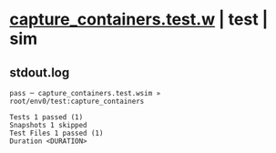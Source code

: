 # [capture_containers.test.w](../../../../../examples/tests/valid/capture_containers.test.w) | test | sim

## stdout.log
```log
pass ─ capture_containers.test.wsim » root/env0/test:capture_containers

Tests 1 passed (1)
Snapshots 1 skipped
Test Files 1 passed (1)
Duration <DURATION>
```

